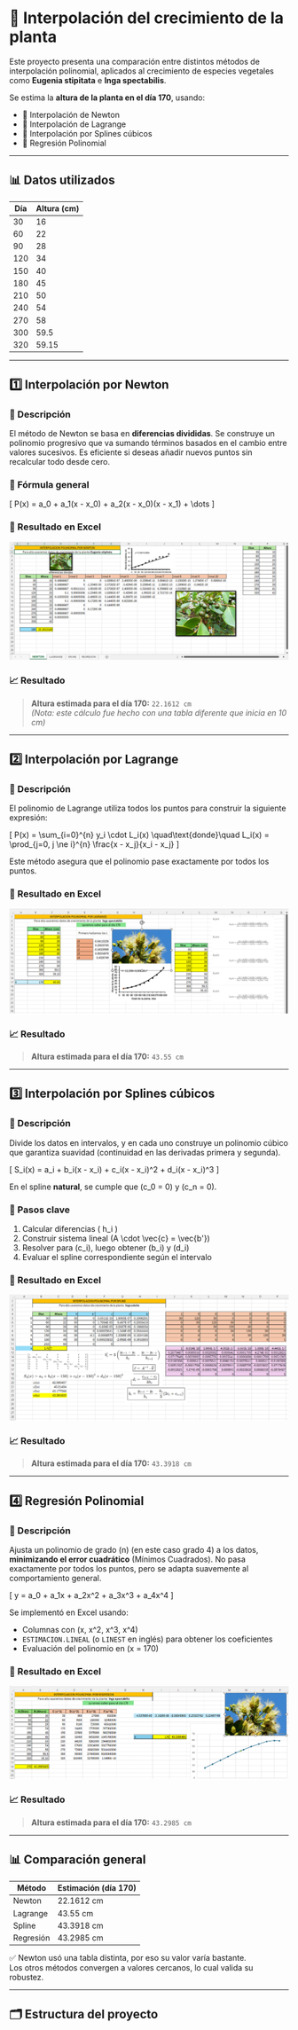 # 🌱 Interpolación del crecimiento de la planta

Este proyecto presenta una comparación entre distintos métodos de interpolación polinomial, aplicados al crecimiento de especies vegetales como **Eugenia stipitata** e **Inga spectabilis**.

Se estima la **altura de la planta en el día 170**, usando:

- 📌 Interpolación de Newton  
- 📌 Interpolación de Lagrange  
- 📌 Interpolación por Splines cúbicos  
- 📌 Regresión Polinomial

---

## 📊 Datos utilizados

| Día | Altura (cm) |
|-----|-------------|
| 30  | 16          |
| 60  | 22          |
| 90  | 28          |
| 120 | 34          |
| 150 | 40          |
| 180 | 45          |
| 210 | 50          |
| 240 | 54          |
| 270 | 58          |
| 300 | 59.5        |
| 320 | 59.15       |

---

## 1️⃣ Interpolación por Newton

### 🧠 Descripción

El método de Newton se basa en **diferencias divididas**. Se construye un polinomio progresivo que va sumando términos basados en el cambio entre valores sucesivos. Es eficiente si deseas añadir nuevos puntos sin recalcular todo desde cero.

### 📐 Fórmula general

\[
P(x) = a_0 + a_1(x - x_0) + a_2(x - x_0)(x - x_1) + \dots
\]

### 📸 Resultado en Excel

![Interpolación de Newton](./Screenshot%202025-04-20%20001113.png)

### 📈 Resultado

> **Altura estimada para el día 170:** `22.1612 cm`  
> *(Nota: este cálculo fue hecho con una tabla diferente que inicia en 10 cm)*

---

## 2️⃣ Interpolación por Lagrange

### 🧠 Descripción

El polinomio de Lagrange utiliza todos los puntos para construir la siguiente expresión:

\[
P(x) = \sum_{i=0}^{n} y_i \cdot L_i(x)
\quad\text{donde}\quad
L_i(x) = \prod_{j=0, j \ne i}^{n} \frac{x - x_j}{x_i - x_j}
\]

Este método asegura que el polinomio pase exactamente por todos los puntos.

### 📸 Resultado en Excel

![Interpolación de Lagrange](./Screenshot%202025-04-20%20001128.png)

### 📈 Resultado

> **Altura estimada para el día 170:** `43.55 cm`

---

## 3️⃣ Interpolación por Splines cúbicos

### 🧠 Descripción

Divide los datos en intervalos, y en cada uno construye un polinomio cúbico que garantiza suavidad (continuidad en las derivadas primera y segunda).

\[
S_i(x) = a_i + b_i(x - x_i) + c_i(x - x_i)^2 + d_i(x - x_i)^3
\]

En el spline **natural**, se cumple que \(c_0 = 0\) y \(c_n = 0\).

### 📘 Pasos clave

1. Calcular diferencias \( h_i \)
2. Construir sistema lineal \(A \cdot \vec{c} = \vec{b'}\)
3. Resolver para \(c_i\), luego obtener \(b_i\) y \(d_i\)
4. Evaluar el spline correspondiente según el intervalo

### 📸 Resultado en Excel

![Interpolación por Splines](./Screenshot%202025-04-20%20001151.png)

### 📈 Resultado

> **Altura estimada para el día 170:** `43.3918 cm`

---

## 4️⃣ Regresión Polinomial

### 🧠 Descripción

Ajusta un polinomio de grado \(n\) (en este caso grado 4) a los datos, **minimizando el error cuadrático** (Mínimos Cuadrados). No pasa exactamente por todos los puntos, pero se adapta suavemente al comportamiento general.

\[
y = a_0 + a_1x + a_2x^2 + a_3x^3 + a_4x^4
\]

Se implementó en Excel usando:

- Columnas con \(x, x^2, x^3, x^4\)
- `ESTIMACION.LINEAL` (o `LINEST` en inglés) para obtener los coeficientes
- Evaluación del polinomio en \(x = 170\)

### 📸 Resultado en Excel

![Regresión Polinomial](./Screenshot%202025-04-20%20001205.png)

### 📈 Resultado

> **Altura estimada para el día 170:** `43.2985 cm`

---

## 📊 Comparación general

| Método       | Estimación (día 170) |
|--------------|----------------------|
| Newton       | 22.1612 cm           |
| Lagrange     | 43.55 cm             |
| Spline       | 43.3918 cm           |
| Regresión    | 43.2985 cm           |

✅ Newton usó una tabla distinta, por eso su valor varía bastante.  
Los otros métodos convergen a valores cercanos, lo cual valida su robustez.

---

## 🗂 Estructura del proyecto

